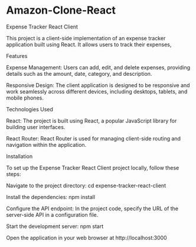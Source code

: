 # Amazon-Clone-React

Expense Tracker React Client

This project is a client-side implementation of an expense tracker application built using React. It allows users to track their expenses,

Features

Expense Management: Users can add, edit, and delete expenses, providing details such as the amount, date, category, and description.

Responsive Design: The client application is designed to be responsive and work seamlessly across different devices, including desktops, tablets, and mobile phones.

Technologies Used

React: The project is built using React, a popular JavaScript library for building user interfaces.

React Router: React Router is used for managing client-side routing and navigation within the application.

Installation

To set up the Expense Tracker React Client project locally, follow these steps:

Navigate to the project directory: cd expense-tracker-react-client

Install the dependencies: npm install

Configure the API endpoint: In the project code, specify the URL of the server-side API in a configuration file.

Start the development server: npm start

Open the application in your web browser at http://localhost:3000
